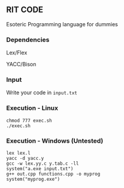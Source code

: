 ## RIT CODE

Esoteric Programming language for dummies

### Dependencies
Lex/Flex

YACC/Bison

### Input

Write your code in `input.txt`


### Execution - Linux

```
chmod 777 exec.sh
./exec.sh
```
### Execution - Windows (Untested)

```
lex lex.l
yacc -d yacc.y
gcc -w lex.yy.c y.tab.c -ll
system("a.exe input.txt")
g++ out.cpp functions.cpp -o myprog
system("myprog.exe")

```